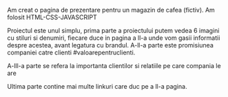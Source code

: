 Am creat o pagina de prezentare pentru un magazin de cafea (fictiv).
Am folosit HTML-CSS-JAVASCRIPT

Proiectul este unul simplu, prima parte a proiectului putem vedea 6 imagini cu stiluri si denumiri, fiecare duce in pagina a ll-a unde vom gasii informatii despre acestea, avant legatura cu brandul.
A-ll-a parte este promisiunea companiei catre clienti #valoarepentruclienti.

A-lll-a parte se refera la importanta clientilor si relatiile pe care compania le are

Ultima parte contine mai multe linkuri care duc pe a ll-a pagina.
